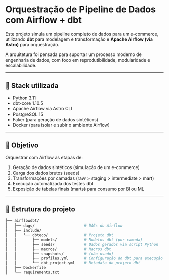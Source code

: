 # Orquestração de Pipeline de Dados com Airflow + dbt

Este projeto simula um pipeline completo de dados para um e-commerce, utilizando **dbt** para modelagem e transformação e **Apache Airflow (via Astro)** para orquestração. 

A arquitetura foi pensada para suportar um processo moderno de engenharia de dados, com foco em reprodutibilidade, modularidade e escalabilidade.

---

## 🔧 Stack utilizada

- Python 3.11
- dbt-core 1.10.5
- Apache Airflow via Astro CLI
- PostgreSQL 15
- Faker (para geração de dados sintéticos)
- Docker (para isolar e subir o ambiente Airflow)

---

## 🎯 Objetivo

Orquestrar com Airflow as etapas de:

1. Geração de dados sintéticos (simulação de um e-commerce)
2. Carga dos dados brutos (seeds)
3. Transformações por camadas (raw > staging > intermediate > mart)
4. Execução automatizada dos testes dbt
5. Exposição de tabelas finais (marts) para consumo por BI ou ML

---

## 📁 Estrutura do projeto

```bash
├── airflowdbt/
│   ├── dags/                      # DAGs do Airflow
│   ├── include/
│   │   └── dbteco/                # Projeto dbt
│   │       ├── models/            # Modelos dbt (por camada)
│   │       ├── seeds/             # Dados gerados via script Python
│   │       ├── macros/            # Macros dbt
│   │       ├── snapshots/         # (não usado)
│   │       ├── profiles.yml       # Configuração do dbt para execução no contêiner
│   │       └── dbt_project.yml    # Metadata do projeto dbt
│   ├── Dockerfile
│   └── requirements.txt

